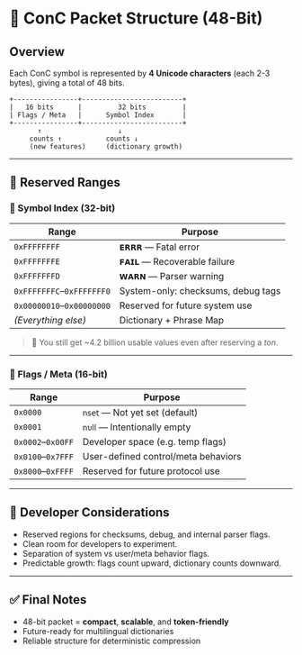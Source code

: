 # 🧱 ConC Packet Structure (48-Bit)

## Overview
Each ConC symbol is represented by **4 Unicode characters** (each 2-3 bytes), giving a total of 48 bits.

```
+----------------+-------------------------+
|   16 bits      |         32 bits         |
| Flags / Meta   |      Symbol Index       |
+----------------+-------------------------+
       ↑                   ↓
     counts ↑           counts ↓
     (new features)     (dictionary growth)
```

---

## 🔐 Reserved Ranges

### 🔹 Symbol Index (32-bit)
| Range               | Purpose                            |
|---------------------|------------------------------------|
| `0xFFFFFFFF`        | `𝗘𝗥𝗥𝗥` — Fatal error               |
| `0xFFFFFFFE`        | `𝗙𝗔𝗜𝗟` — Recoverable failure       |
| `0xFFFFFFFD`        | `𝗪𝗔𝗥𝗡` — Parser warning           |
| `0xFFFFFFFC`–`0xFFFFFFF0` | System-only: checksums, debug tags |
| `0x00000010`–`0x00000000` | Reserved for future system use  |
| *(Everything else)* | Dictionary + Phrase Map           |

> 🧠  You still get ~4.2 billion usable values even after reserving a *ton*.

---

### 🔸 Flags / Meta (16-bit)
| Range           | Purpose                             |
|-----------------|-------------------------------------|
| `0x0000`        | `𝗇𝗌𝖾𝗍` — Not yet set (default)      |
| `0x0001`        | `𝗇υⅼⅼ` — Intentionally empty        |
| `0x0002`–`0x00FF` | Developer space (e.g. temp flags)  |
| `0x0100`–`0x7FFF` | User-defined control/meta behaviors |
| `0x8000`–`0xFFFF` | Reserved for future protocol use   |

---

## 🧠 Developer Considerations

- Reserved regions for checksums, debug, and internal parser flags.
- Clean room for developers to experiment.
- Separation of system vs user/meta behavior flags.
- Predictable growth: flags count upward, dictionary counts downward.

---

## ✅ Final Notes

- 48-bit packet = **compact**, **scalable**, and **token-friendly**
- Future-ready for multilingual dictionaries
- Reliable structure for deterministic compression

